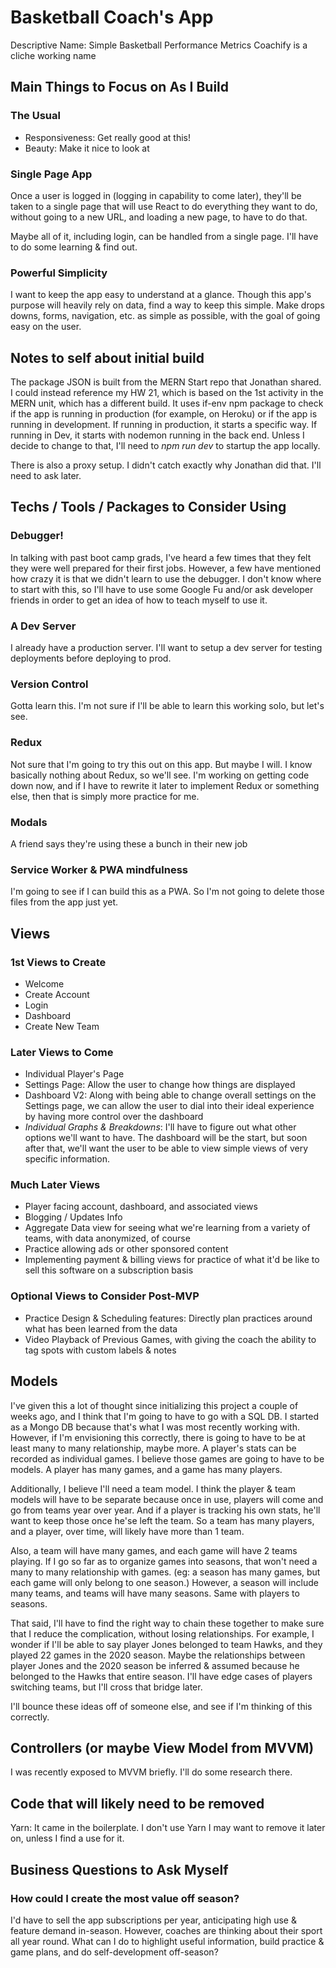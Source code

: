 # Basketball Coach's App
Descriptive Name: Simple Basketball Performance Metrics
Coachify is a cliche working name


## Main Things to Focus on As I Build

### The Usual
- Responsiveness: Get really good at this!
- Beauty: Make it nice to look at

### Single Page App

Once a user is logged in (logging in capability to come later), they'll be taken to a single page that will use React to do everything they want to do, without going to a new URL, and loading a new page, to have to do that.

Maybe all of it, including login, can be handled from a single page. I'll have to do some learning & find out.

### Powerful Simplicity

I want to keep the app easy to understand at a glance. Though this app's purpose will heavily rely on data, find a way to keep this simple. Make drops downs, forms, navigation, etc. as simple as possible, with the goal of going easy on the user.


## Notes to self about initial build

The package JSON is built from the MERN Start repo that Jonathan shared. I could instead reference my HW 21, which is based on the 1st activity in the MERN unit, which has a different build. It uses if-env npm package to check if the app is running in production (for example, on Heroku) or if the app is running in development. If running in production, it starts a specific way. If running in Dev, it starts with nodemon running in the back end. Unless I decide to change to that, I'll need to *npm run dev* to startup the app locally.

There is also a proxy setup. I didn't catch exactly why Jonathan did that. I'll need to ask later.


## Techs / Tools / Packages to Consider Using

### Debugger!

In talking with past boot camp grads, I've heard a few times that they felt they were well prepared for their first jobs. However, a few have mentioned how crazy it is that we didn't learn to use the debugger. I don't know where to start with this, so I'll have to use some Google Fu and/or ask developer friends in order to get an idea of how to teach myself to use it.

### A Dev Server

I already have a production server. I'll want to setup a dev server for testing deployments before deploying to prod.

### Version Control

Gotta learn this. I'm not sure if I'll be able to learn this working solo, but let's see.

### Redux

Not sure that I'm going to try this out on this app. But maybe I will. I know basically nothing about Redux, so we'll see. I'm working on getting code down now, and if I have to rewrite it later to implement Redux or something else, then that is simply more practice for me.

### Modals

A friend says they're using these a bunch in their new job

### Service Worker & PWA mindfulness

I'm going to see if I can build this as a PWA. So I'm not going to delete those files from the app just yet.


## Views

### 1st Views to Create
- Welcome
- Create Account
- Login
- Dashboard
- Create New Team

### Later Views to Come
- Individual Player's Page
- Settings Page: Allow the user to change how things are displayed
- Dashboard V2: Along with being able to change overall settings on the Settings page, we can allow the user to dial into their ideal experience by having more control over the dashboard
- *Individual Graphs & Breakdowns*: I'll have to figure out what other options we'll want to have. The dashboard will be the start, but soon after that, we'll want the user to be able to view simple views of very specific information.

### Much Later Views
- Player facing account, dashboard, and associated views
- Blogging / Updates Info
- Aggregate Data view for seeing what we're learning from a variety of teams, with data anonymized, of course
- Practice allowing ads or other sponsored content
- Implementing payment & billing views for practice of what it'd be like to sell this software on a subscription basis

### Optional Views to Consider Post-MVP
- Practice Design & Scheduling features: Directly plan practices around what has been learned from the data
- Video Playback of Previous Games, with giving the coach the ability to tag spots with custom labels & notes


## Models

I've given this a lot of thought since initializing this project a couple of weeks ago, and I think that I'm going to have to go with a SQL DB. I started as a Mongo DB because that's what I was most recently working with. However, if I'm envisioning this correctly, there is going to have to be at least many to many relationship, maybe more. A player's stats can be recorded as individual games. I believe those games are going to have to be models. A player has many games, and a game has many players.

Additionally, I believe I'll need a team model. I think the player & team models will have to be separate because once in use, players will come and go from teams year over year. And if a player is tracking his own stats, he'll want to keep those once he'se left the team. So a team has many players, and a player, over time, will likely have more than 1 team.

Also, a team will have many games, and each game will have 2 teams playing. If I go so far as to organize games into seasons, that won't need a many to many relationship with games. (eg: a season has many games, but each game will only belong to one season.) However, a season will include many teams, and teams will have many seasons. Same with players to seasons.

That said, I'll have to find the right way to chain these together to make sure that I reduce the complication, without losing relationships. For example, I wonder if I'll be able to say player Jones belonged to team Hawks, and they played 22 games in the 2020 season. Maybe the relationships between player Jones and the 2020 season be inferred & assumed because he belonged to the Hawks that entire season. I'll have edge cases of players switching teams, but I'll cross that bridge later.

I'll bounce these ideas off of someone else, and see if I'm thinking of this correctly.


## Controllers (or maybe View Model from MVVM)

I was recently exposed to MVVM briefly. I'll do some research there.


## Code that will likely need to be removed

Yarn: It came in the boilerplate. I don't use Yarn I may want to remove it later on, unless I find a use for it.

## Business Questions to Ask Myself

### How could I create the most value off season?

I'd have to sell the app subscriptions per year, anticipating high use & feature demand in-season. However, coaches are thinking about their sport all year round. What can I do to highlight useful information, build practice & game plans, and do self-development off-season?

